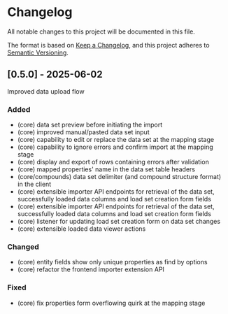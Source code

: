 # Changelog

All notable changes to this project will be documented in this file.

The format is based on [Keep a Changelog](https://keepachangelog.com/en/1.1.0/),
and this project adheres to [Semantic Versioning](https://semver.org/spec/v2.0.0.html).

## [0.5.0] - 2025-06-02

Improved data upload flow

### Added

- (core) data set preview before initiating the import
- (core) improved manual/pasted data set input
- (core) capability to edit or replace the data set at the mapping stage
- (core) capability to ignore errors and confirm import at the mapping stage
- (core) display and export of rows containing errors after validation
- (core) mapped properties' name in the data set table headers
- (core/compounds) data set delimiter (and compound structure format) in the
client
- (core) extensible importer API endpoints for retrieval of the data set,
successfully loaded data columns and load set creation form fields
- (core) extensible importer API endpoints for retrieval of the data set,
successfully loaded data columns and load set creation form fields
- (core) listener for updating load set creation form on data set changes
- (core) extensible loaded data viewer actions

### Changed
- (core) entity fields show only unique properties as find by options
- (core) refactor the frontend importer extension API

### Fixed
- (core) fix properties form overflowing quirk at the mapping stage

### 
